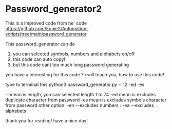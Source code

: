 # Password_generator2

This is a improved code from he' code https://github.com/Eunie2/Automation-scripts/tree/main/password_generator

This password_generator can do
1. you can selected symbols, numbers and alphabets on/off
2. this code can auto copy!
3. but this code cant too much long password generating

you have a interesting for this code ?
i will teach you, how to use this code!

type to terminal this python3 password_generator.py -l 12 -ed -es

-l mean is length, you can selected length 1 to 74
-ed mean is excludes duplicate character from password
-es mean is excludes symbols character from password
other option: -en --excludes numbers
            : -ea --excludes alphabets

thank you for reading! have a nice day!
